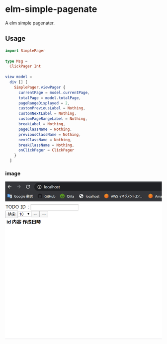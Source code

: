 # elm-simple-pagenate
A elm simple pagenater.

## Usage

```elm
import SimplePager

type Msg =
  ClickPager Int

view model =
  div [] [
    SimplePager.viewPager {
      currentPage = model.currentPage,
      totalPage = model.totalPage,
      pageRangeDisplayed = 2,
      customPreviousLabel = Nothing,
      customNextLabel = Nothing,
      customPageRangeLabel = Nothing,
      breakLabel = Nothing,
      pageClassName = Nothing,
      previousClassName = Nothing,
      nextClassName = Nothing,
      breakClassName = Nothing,
      onClickPager = ClickPager
    }
  ]


```

### image
![search](https://raw.githubusercontent.com/nishiurahiroki/elm-simple-pagenate/master/docs/image/usageSample1.gif)
